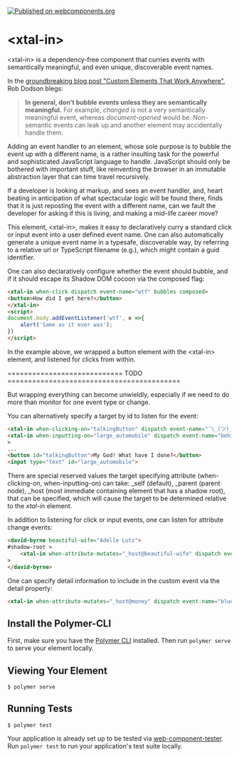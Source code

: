 [![Published on webcomponents.org](https://img.shields.io/badge/webcomponents.org-published-blue.svg)](https://www.webcomponents.org/element/bahrus/xtal-in)

# \<xtal-in\>

\<xtal-in\> is a dependency-free component that curries events with semantically meaningful, and even unique, discoverable event names.

In the [groundbreaking blog post "Custom Elements That Work Anywhere"](http://robdodson.me/interoperable-custom-elements/), Rob Dodson blegs:

> **In general, don't bubble events unless they are semantically meaningful.** For example, *changed* is not a very semantically
> meaningful event, whereas *document-opened* would be. Non-semantic events can leak up and another element may accidentally handle them. 

Adding an event handler to an element, whose sole purpose is to bubble the event up with a different name, is a rather insulting task for the powerful and sophisticated JavaScript language to handle.  JavaScript should only be bothered with important stuff, like reinventing the browser in an immutable abstraction layer that can time travel recursively.

If a developer is looking at markup, and sees an event handler, and, heart beating in anticipation of what spectacular logic will be found there, finds that it is just reposting the event with a different name, can we fault the developer for asking if this is living, and making a mid-life career move?

This element, \<xtal-in\>, makes it easy to declaratively curry a standard click or input event into a user defined event name. One can also automatically generate a unique event name in a typesafe, discoverable way, by referring to a relative url or TypeScript filename (e.g.), which might contain a guid identifier. 

One can also declaratively configure whether the event should bubble, and if it should escape its Shadow DOM cocoon via the composed flag:


```html
<xtal-in when-click dispatch event-name="wtf" bubbles composed>
<button>How did I get here?</button>
</xtal-in>
<script>
document.body.addEventListener('wtf', e =>{
    alert('Same as it ever was');
})
</script>
```

In the example above, we wrapped a button element with the \<xtal-in\> element, and listened for clicks from within.

============================  TODO ==========================================

But wrapping everything can become unwieldly, especially if we need to do more than monitor for one event type or change.

You can alternatively specify a target by id to listen for the event:

```html
<xtal-in when-clicking-on="talkingButton" dispatch event-name="¯\_(ツ)_/¯" bubbles composed></xtal-in>
<xtal-in when-inputting-on="large_automobile" dispatch event-name="behind-the-wheel"></xtal-in>
>
...
<button id="talkingButton">My God! What have I done?</button>
<input type="text" id="large_automobile">
```

There are special reserved values the target specifying attribute (when-clicking-on, when-inputting-on) can take: _self (default), _parent (parent node), _host (most immediate containing element that has a shadow root), that can be specified, which will cause the target to be determined relative to the *xtal-in* element. 

In addition to listening for click or input events, one can listen for attribute change events:

```html
<david-byrne beautiful-wife="Adelle Lutz">
#shadow-root >
    <xtal-in when-attribute-mutates="_host@beautiful-wife" dispatch event-name="once-in-a-lifetime">
>
</david-byrne>
```

One can specify detail information to include in the custom event via the detail property:

```html
<xtal-in when-attribute-mutates="_host@money" dispatch event-name="blue-again" event-detail="[[waterFlow]]">
```



## Install the Polymer-CLI

First, make sure you have the [Polymer CLI](https://www.npmjs.com/package/polymer-cli) installed. Then run `polymer serve` to serve your element locally.

## Viewing Your Element

```
$ polymer serve
```

## Running Tests

```
$ polymer test
```

Your application is already set up to be tested via [web-component-tester](https://github.com/Polymer/web-component-tester). Run `polymer test` to run your application's test suite locally.
